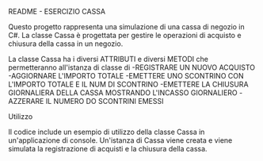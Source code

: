 
README - ESERCIZIO CASSA

Questo progetto rappresenta una simulazione di una cassa di negozio in C#.
La classe Cassa è progettata per gestire le operazioni di acquisto e chiusura della cassa in un negozio.

La classe Cassa ha i diversi ATTRIBUTI e diversi METODI che permetteranno all'istanza di classe di 
-REGISTRARE UN NUOVO ACQUISTO
-AGGIORNARE L'IMPORTO TOTALE 
-EMETTERE UNO SCONTRINO CON L'IMPORTO TOTALE E IL NUM DI SCONTRINO
-EMETTERE LA CHIUSURA GIORNALIERA DELLA CASSA MOSTRANDO L'INCASSO GIORNALIERO
-AZZERARE IL NUMERO DO SCONTRINI EMESSI


Utilizzo

Il codice include un esempio di utilizzo della classe Cassa in un'applicazione di console. 
Un'istanza di Cassa viene creata e viene simulata la registrazione di acquisti e la chiusura della cassa.
